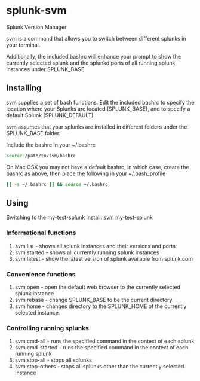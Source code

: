 splunk-svm
==========

Splunk Version Manager

svm is a command that allows you to switch between different splunks in your
terminal.

Additionally, the included bashrc will enhance your prompt to show the
currently selected splunk and the splunkd ports of all running splunk instances
under SPLUNK\_BASE.

Installing
----------

svm supplies a set of bash functions. Edit the included bashrc to specify the
location where your Splunks are located (SPLUNK\_BASE), and to specify a default
Splunk (SPLUNK\_DEFAULT).

svm assumes that your splunks are installed in different folders under the
SPLUNK\_BASE folder.

Include the bashrc in your ~/.bashrc
```bash
source /path/to/svm/bashrc
```
On Mac OSX you may not have a default bashrc, in which case, create the bashrc
as above, then place the following in your ~/.bash_profile
```bash
[[ -s ~/.bashrc ]] && source ~/.bashrc
```

Using
-----

Switching to the my-test-splunk install:
    svm my-test-splunk

### Informational functions

1. svm list - shows all splunk instances and their versions and ports
2. svm started - shows all currently running splunk instances
3. svm latest - show the latest version of splunk available from splunk.com

### Convenience functions

1. svm open - open the default web browser to the currently selected splunk
   instance
2. svm rebase - change SPLUNK\_BASE to be the current directory
3. svm home - changes directory to the SPLUNK\_HOME of the currently selected
   instance.

### Controlling running splunks

1. svm cmd-all <command> - runs the specified command in the context of each
   splunk
2. svm cmd-started <command> - runs the specified command in the context of
   each running splunk
3. svm stop-all - stops all splunks
4. svm stop-others - stops all splunks other than the currently selected
   instance
